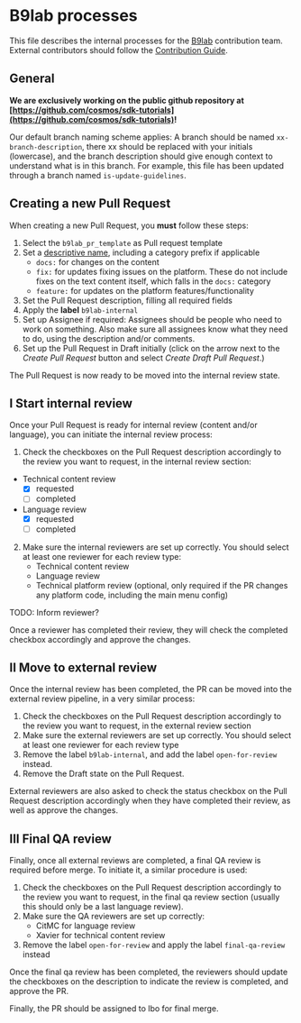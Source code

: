 # B9lab processes

This file describes the internal processes for the [B9lab](https://b9lab.com) contribution team. External contributors should follow the [Contribution Guide](../CONTRIBUTING.md).

## General

**We are exclusively working on the public github repository at [https://github.com/cosmos/sdk-tutorials](https://github.com/cosmos/sdk-tutorials)!**

Our default branch naming scheme applies: A branch should be named `xx-branch-description`, there xx should be replaced with your initials (lowercase), and the branch description should give enough context to understand what is in this branch. For example, this file has been updated through a branch named `is-update-guidelines`.

## Creating a new Pull Request

When creating a new Pull Request, you **must** follow these steps:

1. Select the `b9lab_pr_template` as Pull request template
2. Set a [descriptive name](https://cbea.ms/git-commit/), including a category prefix if applicable
   * `docs:` for changes on the content
   * `fix:` for updates fixing issues on the platform. These do not include fixes on the text content itself, which falls in the `docs:` category
   * `feature:` for updates on the platform features/functionality
3. Set the Pull Request description, filling all required fields
4. Apply the **label** `b9lab-internal`
5. Set up Assignee if required: Assignees should be people who need to work on something. Also make sure all assignees know what they need to do, using the description and/or comments.
6. Set up the Pull Request in Draft initially (click on the arrow next to the _Create Pull Request_ button and select _Create Draft Pull Request_.)


The Pull Request is now ready to be moved into the internal review state.

## I Start internal review

Once your Pull Request is ready for internal review (content and/or language), you can initiate the internal review process:

1. Check the checkboxes on the Pull Request description accordingly to the review you want to request, in the internal review section:

- Technical content review
  - [x] requested
  - [ ] completed
- Language review
  - [x] requested
  - [ ] completed

2. Make sure the internal reviewers are set up correctly. You should select at least one reviewer for each review type:
   * Technical content review
   * Language review
   * Technical platform review (optional, only required if the PR changes any platform code, including the main menu config)

TODO: Inform reviewer?

Once a reviewer has completed their review, they will check the completed checkbox accordingly and approve the changes.


## II Move to external review

Once the internal review has been completed, the PR can be moved into the external review pipeline, in a very similar process:

1. Check the checkboxes on the Pull Request description accordingly to the review you want to request, in the external review section
2. Make sure the external reviewers are set up correctly. You should select at least one reviewer for each review type
3. Remove the label `b9lab-internal`, and add the label `open-for-review` instead.
4. Remove the Draft state on the Pull Request.

External reviewers are also asked to check the status checkbox on the Pull Request description accordingly when they have completed their review, as well as approve the changes.

## III Final QA review

Finally, once all external reviews are completed, a final QA review is required before merge. To initiate it, a similar procedure is used:

1. Check the checkboxes on the Pull Request description accordingly to the review you want to request, in the final qa review section (usually this should only be a last language review).
2. Make sure the QA reviewers are set up correctly:
   * CitMC for language review
   * Xavier for technical content review
3. Remove the label `open-for-review` and apply the label `final-qa-review` instead

Once the final qa review has been completed, the reviewers should update the checkboxes on the description to indicate the review is completed, and approve the PR.

Finally, the PR should be assigned to Ibo for final merge.
